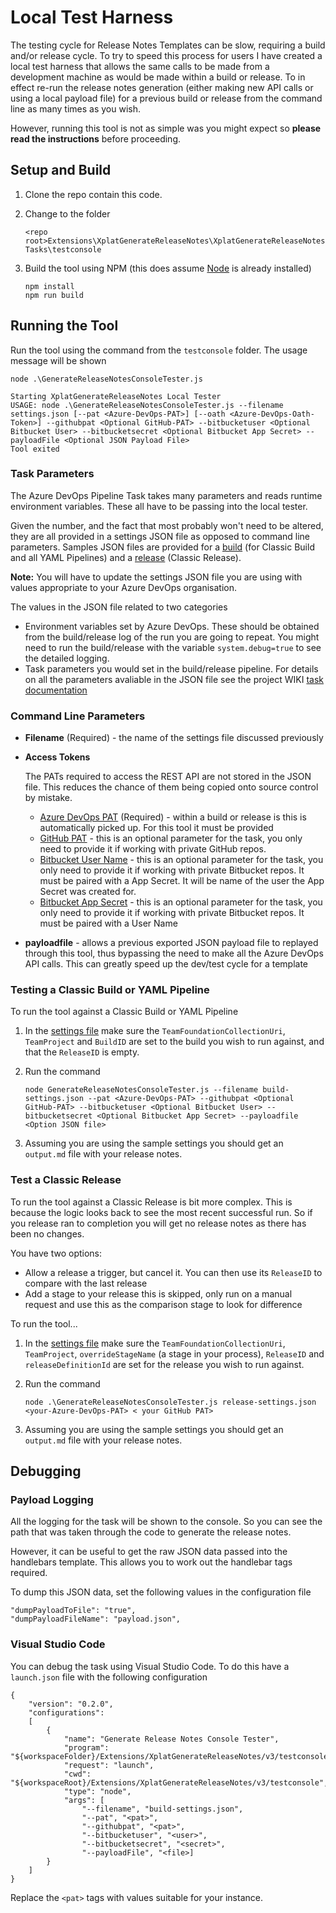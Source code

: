 # Local Test Harness
The testing cycle for Release Notes Templates can be slow, requiring a build and/or release cycle. To try to speed this process for users I have created a local test harness that allows the same calls to be made from a development machine as would be made within a build or release. To in effect re-run the release notes generation (either making new API calls or using a local payload file) for a previous build or release from the command line as many times as you wish.

However, running this tool is not as simple was you might expect so **please read the instructions** before proceeding.

## Setup and Build
1. Clone the repo contain this code.
1. Change to the folder

   `<repo root>Extensions\XplatGenerateReleaseNotes\XplatGenerateReleaseNotesTasks\testconsole`
1. Build the tool using NPM (this does assume [Node](https://nodejs.org/en/download/_) is already installed)
   ```
   npm install
   npm run build
   ```

## Running the Tool

Run the tool using the command from the `testconsole` folder. The usage message will be shown

```
node .\GenerateReleaseNotesConsoleTester.js

Starting XplatGenerateReleaseNotes Local Tester
USAGE: node .\GenerateReleaseNotesConsoleTester.js --filename settings.json [--pat <Azure-DevOps-PAT>] [--oath <Azure-DevOps-Oath-Token>] --githubpat <Optional GitHub-PAT> --bitbucketuser <Optional Bitbucket User> --bitbucketsecret <Optional Bitbucket App Secret> --payloadFile <Optional JSON Payload File>
Tool exited
```

### Task Parameters
The Azure DevOps Pipeline Task takes many parameters and reads runtime environment variables. These all have to be passing into the local tester.

Given the number, and the fact that most probably won't need to be altered, they are all provided in a settings JSON file as opposed to command line parameters. Samples JSON files are provided for a [build](build-settings.json) (for Classic Build and all YAML Pipelines) and a [release](release-settings.json) (Classic Release).

**Note:** You will have to update the settings JSON file you are using with values appropriate to your Azure DevOps organisation.

The values in the JSON file related to two categories
- Environment variables set by Azure DevOps. These should be obtained from the build/release log of the run you are going to repeat. You might need to run the build/release with the variable `system.debug=true` to see the detailed logging.
- Task parameters you would set in the build/release pipeline. For details on all the parameters avaliable in the JSON file see the project WIKI [task documentation](https://github.com/rfennell/AzurePipelines/wiki/GenerateReleaseNotes---Node-based-Cross-Platform-Task)

### Command Line Parameters

- **Filename** (Required) - the name of the settings file discussed previously
- **Access Tokens**

  The PATs required to access the REST API are not stored in the JSON file. This reduces the chance of them being copied onto source control by mistake.

  - [Azure DevOps PAT](https://docs.microsoft.com/en-us/azure/devops/organizations/accounts/use-personal-access-tokens-to-authenticate?view=azure-devops&tabs=preview-page) (Required) - within a build or release is this is automatically picked up. For this tool it must be provided
  - [GitHub PAT](https://docs.github.com/en/github/authenticating-to-github/creating-a-personal-access-token) - this is an optional parameter for the task, you only need to provide it if working with private GitHub repos.
  - [Bitbucket User Name](https://support.atlassian.com/bitbucket-cloud/docs/app-passwords/?_ga=2.216122326.1721502558.1595774436-1359824809.1581077155) - this is an optional parameter for the task, you only need to provide it if working with private Bitbucket repos. It must be paired with a App Secret. It will be name of the user the App Secret was created for.
  - [Bitbucket App Secret](https://support.atlassian.com/bitbucket-cloud/docs/app-passwords/?_ga=2.216122326.1721502558.1595774436-1359824809.1581077155) - this is an optional parameter for the task, you only need to provide it if working with private Bitbucket repos. It must be paired with a User Name

- **payloadfile** - allows a previous exported JSON payload file to replayed through this tool, thus bypassing the need to make all the Azure DevOps API calls. This can greatly speed up the dev/test cycle for a template

### Testing a Classic Build or YAML Pipeline
To run the tool against a Classic Build or YAML Pipeline

1. In the [settings file](build-settings.json) make sure the `TeamFoundationCollectionUri`, `TeamProject` and `BuildID` are set to the build you wish to run against, and that the `ReleaseID` is empty.
1. Run the command

   `node GenerateReleaseNotesConsoleTester.js --filename build-settings.json --pat <Azure-DevOps-PAT> --githubpat <Optional GitHub-PAT> --bitbucketuser <Optional Bitbucket User> --bitbucketsecret <Optional Bitbucket App Secret> --payloadfile <Option JSON file>`
1. Assuming you are using the sample settings you should get an `output.md` file with your release notes.

### Test a Classic Release
To run the tool against a Classic Release is bit more complex. This is because the logic looks back to see the most recent successful run. So if you release ran to completion you will get no release notes as there has been no changes.

You have two options:
- Allow a release a trigger, but cancel it. You can then use its `ReleaseID` to compare with the last release
- Add a stage to your release this is skipped, only run on a manual request and use this as the comparison stage to look for difference

To run the tool...
1. In the [settings file](release-settings.json) make sure the `TeamFoundationCollectionUri`, `TeamProject`, `overrideStageName` (a stage in your process), `ReleaseID` and `releaseDefinitionId` are set for the release you wish to run against.
1. Run the command

   `node .\GenerateReleaseNotesConsoleTester.js release-settings.json <your-Azure-DevOps-PAT> < your GitHub PAT>`
1. Assuming you are using the sample settings you should get an `output.md` file with your release notes.


## Debugging
### Payload Logging
All the logging for the task will be shown to the console. So you can see the path that was taken through the code to generate the release notes.

However, it can be useful to get the raw JSON data passed into the handlebars template. This allows you to work out the handlebar tags required.

To dump this JSON data, set the following values in the configuration file

```
"dumpPayloadToFile": "true",
"dumpPayloadFileName": "payload.json",
```

### Visual Studio Code
You can debug the task using Visual Studio Code. To do this have a `launch.json` file with the following configuration

```
{
    "version": "0.2.0",
    "configurations":
    [
        {
            "name": "Generate Release Notes Console Tester",
            "program": "${workspaceFolder}/Extensions/XplatGenerateReleaseNotes/v3/testconsole/GenerateReleaseNotesConsoleTester.js",
            "request": "launch",
            "cwd": "${workspaceRoot}/Extensions/XplatGenerateReleaseNotes/v3/testconsole",
            "type": "node",
            "args": [
                "--filename", "build-settings.json",
                "--pat", "<pat>",
                "--githubpat", "<pat>",
                "--bitbucketuser", "<user>",
                "--bitbucketsecret", "<secret>",
                "--payloadFile", "<file>]
        }
    ]
}
```

Replace the `<pat>` tags with values suitable for your instance.